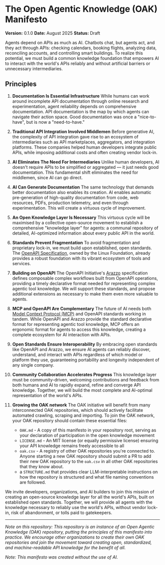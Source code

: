 # The Open Agentic Knowledge (OAK) Manifesto
**Version:** 0.1.0
**Date:** August 2025
**Status:** Draft

Agents depend on APIs as much as AI. Chatbots chat, but agents act, and they act through APIs: checking calendars, booking flights, analyzing data, reconciling accounts, and controlling smart buildings. To realize this potential, we must build a common knowledge foundation that empowers AI to interact with the world's APIs reliably and without artificial barriers or unnecessary intermediaries.

## Principles

1. **Documentation Is Essential Infrastructure**
   While humans can work around incomplete API documentation through online research and experimentation, agent reliability depends on comprehensive documentation. API documentation is the map by which agents can navigate their action space. Good documentation was once a "nice-to-have", but is now a "need-to-have."

2. **Traditional API Integration Involved Middlemen**
   Before generative AI, the complexity of API integration gave rise to an ecosystem of intermediaries such as API marketplaces, aggregators, and integration platforms. These companies helped human developers integrate public APIs, while imposing additional costs and often creating vendor lock-in.

3. **AI Eliminates The Need For Intermediaries**
   Unlike human developers, AI doesn't require APIs to be simplified or aggregated — it just needs good documentation. This fundamental shift eliminates the need for middlemen, since AI can go direct.

4. **AI Can Generate Documentation**
   The same technology that demands better documentation also enables its creation. AI enables automatic pre-generation of high-quality documentation from code, web resources, PDFs, production telemetry, and even through experimentation. This will create a virtuous cycle of improvement.

5. **An Open Knowledge Layer Is Necessary**
   This virtuous cycle will be maximised by a collective open-source movement to establish a comprehensive "knowledge layer" for agents: a communal repository of detailed, AI-optimized information about every public API in the world.

6. **Standards Prevent Fragmentation**
   To avoid fragmentation and proprietary lock-in, we must build upon established, open standards. The [OpenAPI Specification](https://www.openapis.org/), owned by the Linux Foundation, already provides a robust foundation with its vibrant ecosystem of tools and services.

7. **Building on OpenAPI**
   The OpenAPI Initiative's [Arazzo](https://www.openapis.org/arazzo) specification defines composable complex workflows built from OpenAPI operations, providing a timely declarative format needed for representing complex agentic tool knowledge. We will support these standards, and propose additional extensions as necessary to make them even more valuable to agents.

8. **MCP and OpenAPI Are Complementary**
   The future of AI needs both [Model Context Protocol (MCP)](https://docs.anthropic.com/en/docs/agents-and-tools/mcp) and OpenAPI standards working in tandem. While OpenAPI and Arazzo provide the standard declarative format for representing agentic tool knowledge, MCP offers an ergonomic format for agents to access this knowledge, creating a complete ecosystem for AI interaction with APIs.

9. **Open Standards Ensure Interoperability**
   By embracing open standards like OpenAPI and Arazzo, we ensure AI agents can reliably discover, understand, and interact with APIs regardless of which model or platform they use, guaranteeing portability and longevity independent of any single company.

10. **Community Collaboration Accelerates Progress**
    This knowledge layer must be community-driven, welcoming contributions and feedback from both humans and AI to rapidly expand, refine and converge API knowledge. Together, we will build the most complete and AI-optimal representation of the world's APIs.

11. **Growing the OAK network**
    The OAK initiative will benefit from many interconnected OAK repositories, which should actively facilitate automated crawling, scraping and importing. To join the OAK network, your OAK repository should contain these essential files:
      - `OAK.md` - A copy of this manifesto in your repository root, serving as your declaration of participation in the open knowledge movement
      - `LICENSE.md` - An MIT license (or equally permissive license) ensuring your API knowledge remains freely accessible to all
      - `oak.csv` - A registry of other OAK repositories you're connected to. Anyone starting a new OAK repository should submit a PR to add their new OAK repository to the `oak.csv` in all other OAK repositories that they know about.
      - a `STRUCTURE.md` that provides clear LLM-interpretable instructions on how the repository is structured and what file naming conventions are followed.

We invite developers, organizations, and AI builders to join this mission of creating an open-source knowledge layer for all the world's APIs, built on established open standards. Together, we will provide all agents with the knowledge necessary to reliably use the world's APIs, without vendor lock-in, risk of abandonment, or tolls paid to gatekeepers.

---

*Note on this repository: This repository is an instance of an Open Agentic Knowledge (OAK) repository, putting the principles of this manifesto into practice. We encourage other organizations to create their own OAK repositories and join the movement toward creating open, standardized, and machine-readable API knowledge for the benefit of all.*

*Note: This manifesto was created without the use of AI.*
